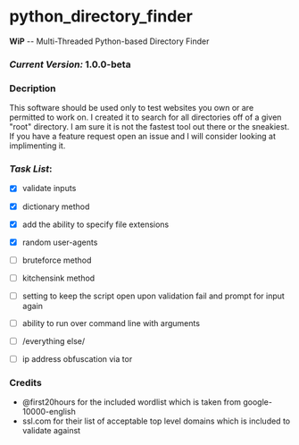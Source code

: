 # python_directory_finder
**WiP** -- Multi-Threaded Python-based Directory Finder
### _Current Version:_ 1.0.0-beta
### Decription
This software should be used only to test websites you own or are permitted to work on.
I created it to search for all directories off of a given "root" directory.
I am sure it is not the fastest tool out there or the sneakiest. 
If you have a feature request open an issue and I will consider looking at implimenting it.


### *Task List*:

  - [x] validate inputs
  
  - [x] dictionary method

  - [x] add the ability to specify file extensions
  
  - [x] random user-agents
  
  - [ ] bruteforce method
  
  - [ ] kitchensink method
  
  - [ ] setting to keep the script open upon validation fail and prompt for input again
  
  - [ ] ability to run over command line with arguments
  
  - [ ] /everything else/
  
  - [ ] ip address obfuscation via tor

### Credits
- @first20hours for the included wordlist which is taken from google-10000-english
- ssl.com for their list of acceptable top level domains which is included to validate against

